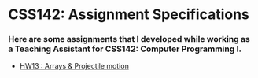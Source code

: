 # CSS142: Assignment Specifications

### Here are some assignments that I developed while working as a Teaching Assistant for CSS142: Computer Programming I.

* [HW13 : Arrays & Projectile motion](https://github.com/atFutz/CSS142-Assignment-Specifications/blob/main/HW13_Arrays.md)

